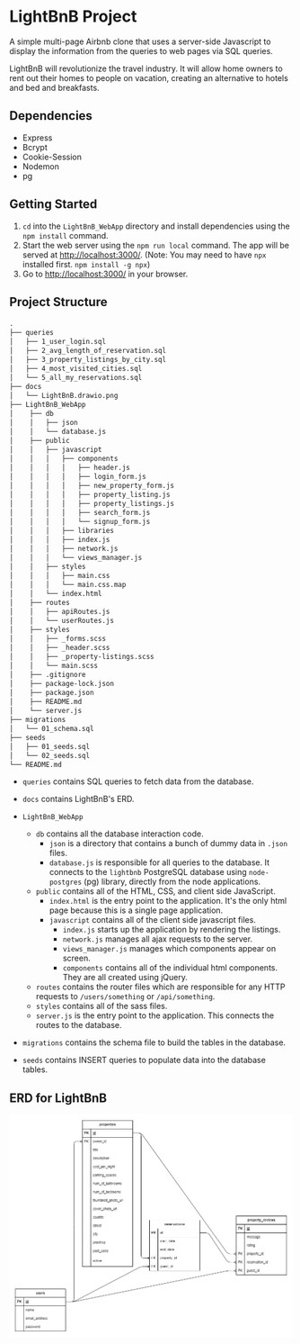 # LightBnB Project 

A simple multi-page Airbnb clone that uses a server-side Javascript to display the information from the queries to web pages via SQL queries.

LightBnB will revolutionize the travel industry. It will allow home owners to rent out their homes to people on vacation, creating an alternative to hotels and bed and breakfasts.

## Dependencies

- Express
- Bcrypt
- Cookie-Session
- Nodemon
- pg

## Getting Started

1. `cd` into the `LightBnB_WebApp` directory and install dependencies using the `npm install` command.
2. Start the web server using the `npm run local` command. The app will be served at <http://localhost:3000/>.
(Note: You may need to have `npx` installed first. `npm install -g npx`)
3. Go to <http://localhost:3000/> in your browser.

## Project Structure

```
.
├── queries
│   ├── 1_user_login.sql
│   ├── 2_avg_length_of_reservation.sql
│   ├── 3_property_listings_by_city.sql
│   ├── 4_most_visited_cities.sql
│   └── 5_all_my_reservations.sql
├── docs
│   └── LightBnB.drawio.png
├── LightBnB_WebApp
│    ├── db
│    │   ├── json
│    │   └── database.js
│    ├── public
│    │   ├── javascript
│    │   │   ├── components 
│    │   │   │   ├── header.js
│    │   │   │   ├── login_form.js
│    │   │   │   ├── new_property_form.js
│    │   │   │   ├── property_listing.js
│    │   │   │   ├── property_listings.js
│    │   │   │   ├── search_form.js
│    │   │   │   └── signup_form.js
│    │   │   ├── libraries
│    │   │   ├── index.js
│    │   │   ├── network.js
│    │   │   └── views_manager.js
│    │   ├── styles
│    │   │   ├── main.css
│    │   │   └── main.css.map
│    │   └── index.html
│    ├── routes
│    │   ├── apiRoutes.js
│    │   └── userRoutes.js
│    ├── styles  
│    │   ├── _forms.scss
│    │   ├── _header.scss
│    │   ├── _property-listings.scss
│    │   └── main.scss
│    ├── .gitignore
│    ├── package-lock.json
│    ├── package.json
│    ├── README.md
│    └── server.js
├── migrations
│   └── 01_schema.sql
├── seeds
│   ├── 01_seeds.sql
│   └── 02_seeds.sql
└── README.md

```

* `queries` contains SQL queries to fetch data from the database.

* `docs` contains LightBnB's ERD.

* `LightBnB_WebApp`
  * `db` contains all the database interaction code.
    * `json` is a directory that contains a bunch of dummy data in `.json` files.
    * `database.js` is responsible for all queries to the database. It connects to the `lightbnb` PostgreSQL database using `node-postgres` (pg) library, directly from the node applications.
  * `public` contains all of the HTML, CSS, and client side JavaScript. 
    * `index.html` is the entry point to the application. It's the only html page because this is a single page application.
    * `javascript` contains all of the client side javascript files.
      * `index.js` starts up the application by rendering the listings.
      * `network.js` manages all ajax requests to the server.
      * `views_manager.js` manages which components appear on screen.
      * `components` contains all of the individual html components. They are all created using jQuery.
  * `routes` contains the router files which are responsible for any HTTP requests to `/users/something` or `/api/something`. 
  * `styles` contains all of the sass files. 
  * `server.js` is the entry point to the application. This connects the routes to the database.

* `migrations` contains the schema file to build the tables in the database.

* `seeds` contains INSERT queries to populate data into the database tables.

## ERD for LightBnB

!["Screenshot of LightBnB ERD"](https://github.com/bushrapatel28/LightBnB/blob/main/docs/LightBnB.drawio.png?raw=true)
